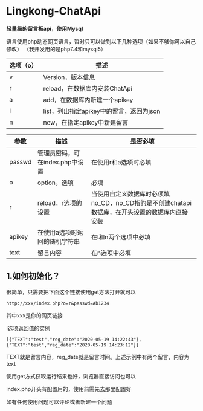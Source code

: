 # Lingkong-ChatApi
****轻量级的留言板api，使用Mysql****

语言使用php动态网页语言，暂时只可以做到以下几种选项（如果不够你可以自己修改）
（我开发用的是php7.4和mysql5）

|  选项（o）   | 描述  |
|  ----  | ----  |
| v  | Version，版本信息 |
| r  | reload，在数据库内安装ChatApi |
| a  | add，在数据库内新建一个apikey |
| l  | list，列出指定apikey中的留言，返回为json |
| n | new，在指定apikey中新建留言 |

| 参数 | 描述 | 是否必填 |
|  ----  | ----  | ----|
| passwd | 管理员密码，可在index.php中设置|在使用r和a选项时必填|
| o | option，选项|必填|
| r | reload，r选项的设置|当使用自定义数据库时必须填no_CD，no_CD指的是不创建chatapi数据库，在开头设置的数据库内直接安装|
| apikey | 在使用a选项时返回的随机字符串 | 在l和n两个选项中必填|
| text | 留言内容 | 在n选项中必填|

## 1.如何初始化？
很简单，只需要把下面这个链接使用get方法打开就可以
```$xslt
http://xxx/index.php?o=r&passwd=Ab1234
```
其中xxx是你的网页链接

l选项返回值的实例
```$xslt
[{"TEXT":"test","reg_date":"2020-05-19 14:22:43"},{"TEXT":"test","reg_date":"2020-05-19 14:23:12"}]
```
TEXT就是留言内容，reg_date就是留言时间。上述示例中有两个留言，内容为text

使用get方式获取运行结果也好，浏览器直接访问也可以

index.php开头有配置用的，使用前需先去那里配置好

如有任何使用问题可以评论或者新建一个问题
